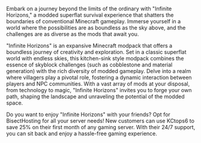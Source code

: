 Embark on a journey beyond the limits of the ordinary with "Infinite Horizons," a modded superflat survival experience that shatters the boundaries of conventional Minecraft gameplay. Immerse yourself in a world where the possibilities are as boundless as the sky above, and the challenges are as diverse as the mods that await you.

"Infinite Horizons" is an expansive Minecraft modpack that offers a boundless journey of creativity and exploration. Set in a classic superflat world with endless skies, this kitchen-sink style modpack combines the essence of skyblock challenges (such as cobblestone and material generation) with the rich diversity of modded gameplay. Delve into a realm where villagers play a pivotal role, fostering a dynamic interaction between players and NPC communities. With a vast array of mods at your disposal, from technology to magic, "Infinite Horizons" invites you to forge your own path, shaping the landscape and unraveling the potential of the modded space.

Do you want to enjoy "Infinite Horizons" with your friends? Opt for BisectHosting for all your server needs! New customers can use KCtops6 to save 25% on their first month of any gaming server. With their 24/7 support, you can sit back and enjoy a hassle-free gaming experience.
